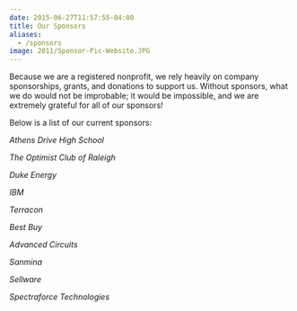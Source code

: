 ```yaml
---
date: 2015-06-27T11:57:55-04:00
title: Our Sponsors
aliases:
  - /sponsors
image: 2011/Sponsor-Pic-Website.JPG
---
```


Because we are a registered nonprofit, we rely heavily on company sponsorships, grants, and donations to support us. Without sponsors, what we do would not be improbable; it would be impossible, and we are extremely grateful for all of our sponsors!

Below is a list of our current sponsors:

*Athens Drive High School*

*The Optimist Club of Raleigh*

*Duke Energy*

*IBM*

*Terracon*

*Best Buy*

*Advanced Circuits*

*Sanmina*

*Sellware*

*Spectraforce Technologies*
